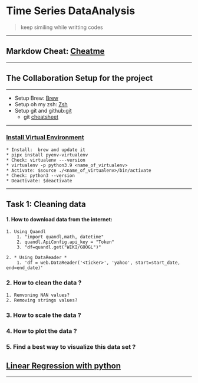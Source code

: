 # Time Series DataAnalysis 
>keep similing while writting codes
--------------------------
## Markdow Cheat: [Cheatme](https://www.markdownguide.org/cheat-sheet/)
--------------------------

## The Collaboration Setup for the project
--------------------------
* Setup Brew: [Brew](https://brew.sh/)
* Setup oh my zsh: [Zsh](https://www.freecodecamp.org/news/how-to-configure-your-macos-terminal-with-zsh-like-a-pro-c0ab3f3c1156/)
* Setup git and github:[git](https://git-scm.com/book/en/v2/Getting-Started-First-Time-Git-Setup)
    * git [cheatsheet](https://education.github.com/git-cheat-sheet-education.pdf)

----------------------------------------------------------------------------------
### [Install Virtual Environment](https://virtualenv.pypa.io/en/latest/installation.html)
    * Install:  brew and update it
    * pipx install pyenv-virtualenv 
    * Check: virtualenv ---version 
    * virtualenv -p python3.9 <name_of_virtualenv>
    * Activate: $source ./<name_of_virtualenv>/bin/activate
    * Check: python3 --version
    * Deactivate: $deactivate
    


---------------------------------------------------------------------
## Task 1: Cleaning data 
#### 1. How to download data from the internet: 
    1. Using Quandl
        1. "import quandl,math, datetime"
        2. quandl.ApiConfig.api_key = "Token" 
        3. "df=quandl.get("WIKI/GOOGL")"

    2. * Using DataReader *
        1. 'df = web.DataReader('<ticker>', 'yahoo', start=start_date, end=end_date)'

### 2. How to clean the data ?
    1. Remvoning NAN values?
    2. Removing strings values?
### 3. How to scale the data ?

### 4. How to plot the data ?

### 5. Find a best way to visualize this data set ?


## [Linear Regression with python](https://www.kdnuggets.com/2019/03/beginners-guide-linear-regression-python-scikit-learn.html)

-------

